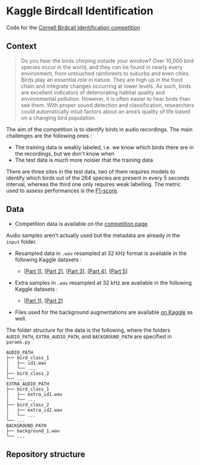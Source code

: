 # Kaggle Birdcall Identification

Code for the [Cornell Birdcall Identification competition](https://www.kaggle.com/c/birdsong-recognition)

## Context

> Do you hear the birds chirping outside your window? Over 10,000 bird species occur in the world, and they can be found in nearly every environment, from untouched rainforests to suburbs and even cities. Birds play an essential role in nature. They are high up in the food chain and integrate changes occurring at lower levels. As such, birds are excellent indicators of deteriorating habitat quality and environmental pollution. However, it is often easier to hear birds than see them. With proper sound detection and classification, researchers could automatically intuit factors about an area’s quality of life based on a changing bird population.

The aim of the competition is to identify birds in audio recordings. The main challenges are the following ones : 
- The training data is weakly labeled, i.e. we know which birds there are in the recordings, but we don't know when
- The test data is much more noisier that the training data

There are three sites in the test data, two of them requires models to identify which birds out of the 264 species are present in every 5 seconds interval, whereas the third one only requires weak labelling. The metric used to assess performances is the [F1-score](https://en.wikipedia.org/wiki/F1_score). 


## Data

- Competition data is available on the [competition page](https://www.kaggle.com/c/birdsong-recognition/data)

Audio samples aren't actually used but the metadata are already in the `input` folder.

- Resampled data in `.wav` resampled at 32 kHz format is available in the following Kaggle datasets : 
  - [[Part 1](https://www.kaggle.com/ttahara/birdsong-resampled-train-audio-00)], 
 [[Part 2](https://www.kaggle.com/ttahara/birdsong-resampled-train-audio-01)], 
 [[Part 3](https://www.kaggle.com/ttahara/birdsong-resampled-train-audio-02)], 
 [[Part 4](https://www.kaggle.com/ttahara/birdsong-resampled-train-audio-03)], 
 [[Part 5](https://www.kaggle.com/ttahara/birdsong-resampled-train-audio-04)]

- Extra samples in `.wav` resampled at 32 kHz are available in the following Kaggle datasets :
  - [[Part 1](https://www.kaggle.com/ludovick/xenoexternalwav0)],
[[Part 2](https://www.kaggle.com/ludovick/xenoexternalwav1)]

- Files used for the background augmentations are available [on Kaggle](https://www.kaggle.com/theoviel/bird-backgrounds) as well.

The folder structure for the data is the following, where the folders `AUDIO_PATH`, `EXTRA_AUDIO_PATH`,  and `BACKGROUND_PATH` are specified in `params.py`

```
AUDIO_PATH
├── bird_class_1
│   ├── id1.wav
│   └── ...
├── bird_class_2
└── ...
EXTRA_AUDIO_PATH
├── bird_class_1
│   ├── extra_id1.wav
│   └── ...
├── bird_class_2
│   ├── extra_id2.wav
│   └── ...
└── ...
BACKGROUND_PATH
├── background_1.wav
└── ...
```

## Repository structure



